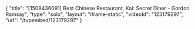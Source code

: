 {
    "title": "[1508436091] Best Chinese Restaurant, Kai: Secret Diner - Gordon Ramsay",
    "type": "solo",
    "layout": "iframe-static",
    "videoId": "123179297",
    "url": "\/tvpembed\/123179297"
}
